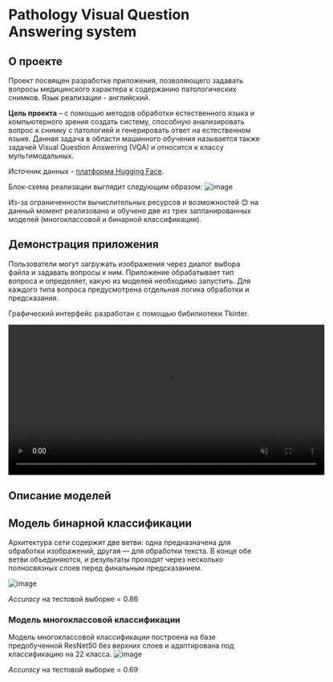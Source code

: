 # Pathology Visual Question Answering system

## О проекте

Проект посвящен разработке приложения, позволяющего задавать вопросы медицинского характера к содержанию патологических снимков. Язык реализации - английский.

**Цель проекта** – с помощью методов обработки естественного языка и компьютерного зрения создать систему, способную анализировать вопрос к снимку с патологией и генерировать ответ на естественном языке. Данная задача в области машинного обучения называется также задачей Visual Question Answering (VQA) и относится к классу мультимодальных.

Источник данных - [платформа Hugging Face](https://huggingface.co/datasets/flaviagiammarino/path-vqa).

Блок-схема реализации выглядит следующим образом:
![image](https://github.com/user-attachments/assets/c4f609f7-8038-4852-a323-29579148a719)

Из-за ограниченности вычислительных ресурсов и возможностей :blush: на данный момент реализовано и обучено две из трех запланированных моделей (многоклассовой и бинарной классификации).

## Демонстрация приложения

Пользователи могут загружать изображения через диалог выбора файла и задавать вопросы к ним. Приложение обрабатывает тип вопроса и определяет, какую из моделей необходимо запустить. Для каждого типа вопроса предусмотрена отдельная логика обработки и предсказания.

Графический интерфейс разработан с помощью бибилиотеки Tkinter.

<div align="center">
  <video width="630" height="300" src="https://github.com/user-attachments/assets/a7b3d946-d817-429f-bf04-fbeeb8f6dcd8" autoplay muted controls></video>
</div>

## Описание моделей

## Модель бинарной классификации

Архитектура сети содержит две ветви: одна предназначена для обработки изображений, другая — для обработки текста. В конце обе ветви объединяются, и результаты проходят через несколько полносвязных слоев перед финальным предсказанием. 

![image](https://github.com/user-attachments/assets/e288176e-d503-4c9b-8a46-e9c1d903ace1)

*Accuracy* на тестовой выборке = 0.86


### Модель многоклассовой классификации

Модель многоклассовой классификации построена на базе предобученной ResNet50 без верхних слоев и адаптирована под классификацию на 22 класса.
![image](https://github.com/user-attachments/assets/62addb6b-1396-4a36-8989-a7357fe78188)


*Accuracy* на тестовой выборке = 0.69
